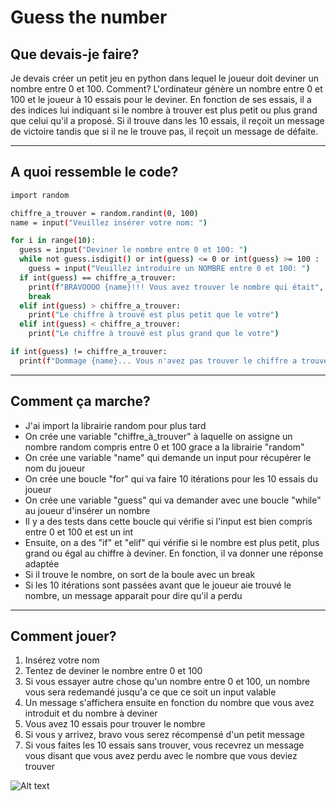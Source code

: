 # Guess the number

## Que devais-je faire?

Je devais créer un petit jeu en python dans lequel le joueur doit deviner un nombre entre 0 et 100. Comment? L'ordinateur génère un nombre entre 0 et 100 et le joueur à 10 essais pour le deviner. En fonction de ses essais, il a des indices lui indiquant si le nombre à trouver est plus petit ou plus grand que celui qu'il a proposé. Si il trouve dans les 10 essais, il reçoit un message de victoire tandis que si il ne le trouve pas, il reçoit un message de défaite.

---

## A quoi ressemble le code?

```sh
import random

chiffre_a_trouver = random.randint(0, 100)
name = input("Veuillez insérer votre nom: ")

for i in range(10):
  guess = input("Deviner le nombre entre 0 et 100: ")
  while not guess.isdigit() or int(guess) <= 0 or int(guess) >= 100 :
    guess = input("Veuillez introduire un NOMBRE entre 0 et 100: ")
  if int(guess) == chiffre_a_trouver:
    print(f"BRAVOOOO {name}!!! Vous avez trouver le nombre qui était", chiffre_a_trouver, "en", i+1, "rounds")
    break
  elif int(guess) > chiffre_a_trouver:
    print("Le chiffre à trouvé est plus petit que le votre")
  elif int(guess) < chiffre_a_trouver:
    print("Le chiffre à trouvé est plus grand que le votre")

if int(guess) != chiffre_a_trouver:
  print(f"Dommage {name}... Vous n'avez pas trouver le chiffre a trouver, c'était", chiffre_a_trouver)
```

---

## Comment ça marche?

- J'ai import la librairie random pour plus tard
- On crée une variable "chiffre_à_trouver" à laquelle on assigne un nombre random compris entre 0 et 100 grace a la librairie "random"
- On crée une variable "name" qui demande un input pour récupérer le nom du joueur
- On crée une boucle "for" qui va faire 10 itérations pour les 10 essais du joueur 
- On crée une variable "guess" qui va demander avec une boucle "while" au joueur d'insérer un nombre
- Il y a des tests dans cette boucle qui vérifie si l'input est bien compris entre 0 et 100 et est un int
- Ensuite, on a des "if" et "elif" qui vérifie si le nombre est plus petit, plus grand ou égal au chiffre à deviner. En fonction, il va donner une réponse adaptée
- Si il trouve le nombre, on sort de la boule avec un break
- Si les 10 itérations sont passées avant que le joueur aie trouvé le nombre, un message apparait pour dire qu'il a perdu

 ---

## Comment jouer?

1. Insérez votre nom
2. Tentez de deviner le nombre entre 0 et 100
3. Si vous essayer autre chose qu'un nombre entre 0 et 100, un nombre vous sera redemandé jusqu'a ce que ce soit un input valable
4. Un message s'affichera ensuite en fonction du nombre que vous avez introduit et du nombre à deviner
5. Vous avez 10 essais pour trouver le nombre
6. Si vous y arrivez, bravo vous serez récompensé d'un petit message
7. Si vous faites les 10 essais sans trouver, vous recevrez un message vous disant que vous avez perdu avec le nombre que vous deviez trouver

![Alt text](https://www.studycdn.space/sites/default/files/styles/hero_article_big/public/article/2022-06/arton103809.png.webp?itok=KHFKtNF5)
